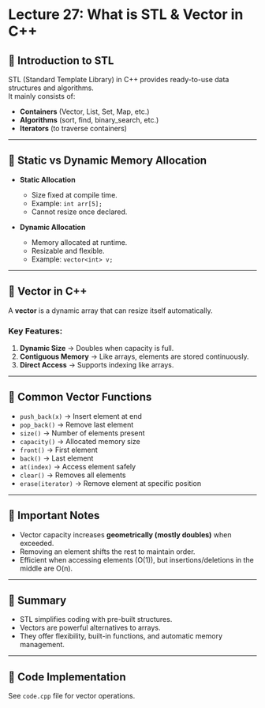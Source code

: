 # Lecture 27: What is STL & Vector in C++

## 🔹 Introduction to STL
STL (Standard Template Library) in C++ provides ready-to-use data structures and algorithms.  
It mainly consists of:
- **Containers** (Vector, List, Set, Map, etc.)
- **Algorithms** (sort, find, binary_search, etc.)
- **Iterators** (to traverse containers)

---

## 🔹 Static vs Dynamic Memory Allocation
- **Static Allocation**  
  - Size fixed at compile time.  
  - Example: `int arr[5];`  
  - Cannot resize once declared.  

- **Dynamic Allocation**  
  - Memory allocated at runtime.  
  - Resizable and flexible.  
  - Example: `vector<int> v;`  

---

## 🔹 Vector in C++
A **vector** is a dynamic array that can resize itself automatically.  

### Key Features:
1. **Dynamic Size** → Doubles when capacity is full.  
2. **Contiguous Memory** → Like arrays, elements are stored continuously.  
3. **Direct Access** → Supports indexing like arrays.  

---

## 🔹 Common Vector Functions
- `push_back(x)` → Insert element at end  
- `pop_back()` → Remove last element  
- `size()` → Number of elements present  
- `capacity()` → Allocated memory size  
- `front()` → First element  
- `back()` → Last element  
- `at(index)` → Access element safely  
- `clear()` → Removes all elements  
- `erase(iterator)` → Remove element at specific position  

---

## 🔹 Important Notes
- Vector capacity increases **geometrically (mostly doubles)** when exceeded.  
- Removing an element shifts the rest to maintain order.  
- Efficient when accessing elements (O(1)), but insertions/deletions in the middle are O(n).  

---

## 🔹 Summary
- STL simplifies coding with pre-built structures.  
- Vectors are powerful alternatives to arrays.  
- They offer flexibility, built-in functions, and automatic memory management.  

---

## 🔹 Code Implementation
See `code.cpp` file for vector operations.
